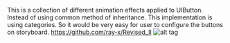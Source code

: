 This is a collection of different animation effects applied to UIButton. 
Instead of using common method of inheritance. This implementation is using categories. So it would be very easy for user to configure the buttons on storyboard.
https://github.com/ray-x/Revised_II
![alt tag](https://raw.github.com/ray-x/ButtonAnimationCollage/master/Doc/Animation.gif)